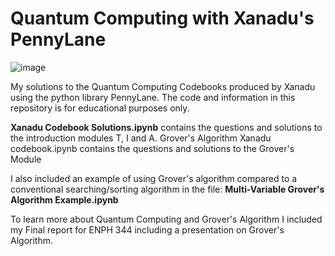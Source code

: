 # Quantum Computing with Xanadu's PennyLane
![image](https://user-images.githubusercontent.com/64051575/209206122-72d5aaa1-8f5e-4ad7-8b44-7e14273247a7.png)

My solutions to the Quantum Computing Codebooks produced by Xanadu using the python library PennyLane. The code and information in this repository is for educational purposes only.

**Xanadu Codebook Solutions.ipynb** contains the questions and solutions to the introduction modules T, I and A. Grover's Algorithm Xanadu codebook.ipynb contains the questions and solutions to the Grover's Module

I also included an example of using Grover's algorithm compared to a conventional searching/sorting algorithm in the file: **Multi-Variable Grover's Algorithm Example.ipynb**

To learn more about Quantum Computing and Grover's Algorithm I included my Final report for ENPH 344 including a presentation on Grover's Algorithm.

